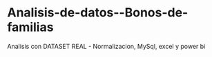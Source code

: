 # Analisis-de-datos--Bonos-de-familias
Analisis con DATASET REAL - Normalizacion, MySql, excel y power bi
